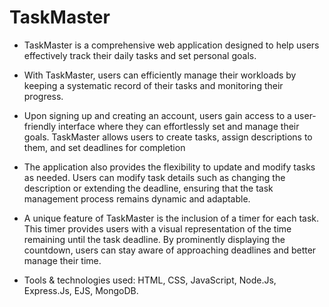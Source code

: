 # TaskMaster

* TaskMaster is a comprehensive web application designed to help users effectively track their daily tasks and set personal goals.
* With TaskMaster, users can efficiently manage their workloads by keeping a systematic record of their tasks and monitoring their progress.

* Upon signing up and creating an account, users gain access to a user-friendly interface where they can effortlessly set and manage their goals. TaskMaster allows 
users to create tasks, assign descriptions to them, and set deadlines for completion

* The application also provides the flexibility to update and modify tasks as needed. Users can modify task details such as changing the description or extending the 
deadline, ensuring that the task management process remains dynamic and adaptable.

* A unique feature of TaskMaster is the inclusion of a timer for each task. This timer provides users with a visual representation of the time remaining until the 
task deadline. By prominently displaying the countdown, users can stay aware of approaching deadlines and better manage their time.

* Tools & technologies used: HTML, CSS, JavaScript, Node.Js, Express.Js, EJS, MongoDB.

